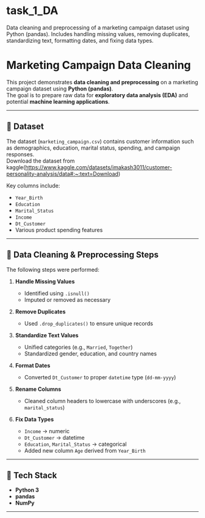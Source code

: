 # task_1_DA
Data cleaning and preprocessing of a marketing campaign dataset using Python (pandas). Includes handling missing values, removing duplicates, standardizing text, formatting dates, and fixing data types.
# Marketing Campaign Data Cleaning

This project demonstrates **data cleaning and preprocessing** on a marketing campaign dataset using **Python (pandas)**.  
The goal is to prepare raw data for **exploratory data analysis (EDA)** and potential **machine learning applications**.

---

## 📌 Dataset
The dataset (`marketing_campaign.csv`) contains customer information such as demographics, education, marital status, spending, and campaign responses.  
Download the dataset from kaggle(https://www.kaggle.com/datasets/imakash3011/customer-personality-analysis/data#:~:text=Download)

Key columns include:
- `Year_Birth`
- `Education`
- `Marital_Status`
- `Income`
- `Dt_Customer`
- Various product spending features

---

## 🔧 Data Cleaning & Preprocessing Steps
The following steps were performed:

1. **Handle Missing Values**
   - Identified using `.isnull()`
   - Imputed or removed as necessary

2. **Remove Duplicates**
   - Used `.drop_duplicates()` to ensure unique records

3. **Standardize Text Values**
   - Unified categories (e.g., `Married`, `Together`)
   - Standardized gender, education, and country names

4. **Format Dates**
   - Converted `Dt_Customer` to proper `datetime` type (`dd-mm-yyyy`)

5. **Rename Columns**
   - Cleaned column headers to lowercase with underscores (e.g., `marital_status`)

6. **Fix Data Types**
   - `Income` → numeric
   - `Dt_Customer` → datetime
   - `Education`, `Marital_Status` → categorical
   - Added new column `Age` derived from `Year_Birth`

---

## 🚀 Tech Stack
- **Python 3**
- **pandas**
- **NumPy**

---



